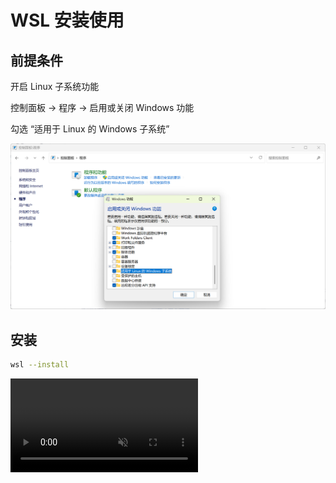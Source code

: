# WSL 安装使用

## 前提条件

开启 Linux 子系统功能

控制面板 -> 程序 -> 启用或关闭 Windows 功能

勾选 “适用于 Linux 的 Windows 子系统”

![wsl preparation](../../public/static/2025/06/wsl-preparation.png)

## 安装

```sh
wsl --install
```

<video controls autoPlay muted src="../../public/static/2025/06/wsl-install.mp4" />

## 导入导出(备份恢复)

备份当前实例

```sh
wsl --export Ubuntu C:\wsl-backup\backup-ubuntu.tar.gz
# Unregister 取消注册分发版并删除根文件系统。
wsl --unregister Ubuntu
```

> `--unregister` 会删除对应文件系统，无法找回

## 装一个全新版本 Ubuntu

```sh
wsl --install -d Ubuntu
```

### 备份新安装的 Ubuntu

```sh
wsl --export Ubuntu C:\wsl-backup\ubuntu-initial-2404.tar.gz
```

### 导入已备份的新 Ubuntu 系统

使用不同的名称和路径，将备份导入多次，可以实现多个实例共存

```sh
wsl --import <Distro> <InstallLocation> <FileName> [options]
```

```sh
wsl --import default-ubuntu C:\wsl\default-ubuntu C:\wsl-backup\ubuntu-initial-2404.tar.gz
wsl --import qwas C:\wsl\qwas C:\wsl-backup\ubuntu-initial-2404.tar.gz
```

### 导入现有备份

```sh
wsl --import default-ubuntu C:\wsl\default-ubuntu C:\wsl-backup\default-ubuntu.tar.gz
wsl --import qwas C:\wsl\qwas C:\wsl-backup\qwas.tar.gz
```

### 备份现有系统

```sh
wsl --export default-ubuntu C:\wsl-backup\default-ubuntu.tar.gz
wsl --export qwas C:\wsl-backup\qwas.tar.gz
```

## 运行指定版本

```sh
wsl -d default-ubuntu
```

```sh
wsl -d qwas
```

## 其他

### 设置默认版本

```sh
wsl --set-default default-ubuntu
```

```sh
wsl --set-default qwas
```

### 修改用户

手动导入的 Ubuntu，默认以 root 用户登录，如指定用户，需要修改 `/etc/wsl.conf` 文件，加入下面内容

```ini
[user]
default=<username>
```

我的配置

```ini
[user]
default=dong
```

## 我的配置

### 初始化

```sh
wsl --import qwas C:\wsl\qwas C:\wsl-backup\ubuntu-initial-2404.tar.gz
wsl --import gui C:\wsl\gui C:\wsl-backup\ubuntu-initial-2404.tar.gz
wsl --import dev C:\wsl\dev C:\wsl-backup\ubuntu-initial-2404.tar.gz
wsl --import clang C:\wsl\clang C:\wsl-backup\ubuntu-initial-2404.tar.gz
wsl --import gcc C:\wsl\gcc C:\wsl-backup\ubuntu-initial-2404.tar.gz
```

### 导出

```sh
wsl --export qwas C:\wsl-backup\qwas.tar.gz
wsl --export gui C:\wsl-backup\gui.tar.gz
wsl --export dev C:\wsl-backup\dev.tar.gz
wsl --export clang C:\wsl-backup\clang.tar.gz
wsl --export gcc C:\wsl-backup\gcc.tar.gz
```

### 导入

```sh
wsl --import qwas C:\wsl\qwas C:\wsl-backup\qwas.tar.gz
wsl --import gui C:\wsl\gui C:\wsl-backup\gui.tar.gz
wsl --import dev C:\wsl\dev C:\wsl-backup\dev.tar.gz
wsl --import clang C:\wsl\clang C:\wsl-backup\clang.tar.gz
wsl --import gcc C:\wsl\gcc C:\wsl-backup\gcc.tar.gz
```

## 参考

[WSL 挂载多个 Ubuntu 系统\_wsl 多个子系统-CSDN 博客](https://blog.csdn.net/weixin_44286143/article/details/134047182)

[Installing multiple instances of Ubuntu in WSL2 | Mourtada.se](https://www.mourtada.se/installing-multiple-instances-of-ubuntu-in-wsl2/)
